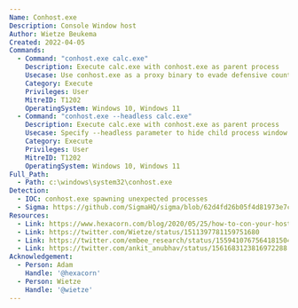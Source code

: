 ```yaml
---
Name: Conhost.exe
Description: Console Window host
Author: Wietze Beukema
Created: 2022-04-05
Commands:
  - Command: "conhost.exe calc.exe"
    Description: Execute calc.exe with conhost.exe as parent process
    Usecase: Use conhost.exe as a proxy binary to evade defensive counter-measures
    Category: Execute
    Privileges: User
    MitreID: T1202
    OperatingSystem: Windows 10, Windows 11
  - Command: "conhost.exe --headless calc.exe"
    Description: Execute calc.exe with conhost.exe as parent process
    Usecase: Specify --headless parameter to hide child process window (if applicable)
    Category: Execute
    Privileges: User
    MitreID: T1202
    OperatingSystem: Windows 10, Windows 11
Full_Path:
  - Path: c:\windows\system32\conhost.exe
Detection:
  - IOC: conhost.exe spawning unexpected processes
  - Sigma: https://github.com/SigmaHQ/sigma/blob/62d4fd26b05f4d81973e7c8e80d7c1a0c6a29d0e/rules/windows/process_creation/proc_creation_win_conhost_susp_child_process.yml
Resources:
  - Link: https://www.hexacorn.com/blog/2020/05/25/how-to-con-your-host/
  - Link: https://twitter.com/Wietze/status/1511397781159751680
  - Link: https://twitter.com/embee_research/status/1559410767564181504
  - Link: https://twitter.com/ankit_anubhav/status/1561683123816972288
Acknowledgement:
  - Person: Adam
    Handle: '@hexacorn'
  - Person: Wietze
    Handle: '@wietze'
---
```

